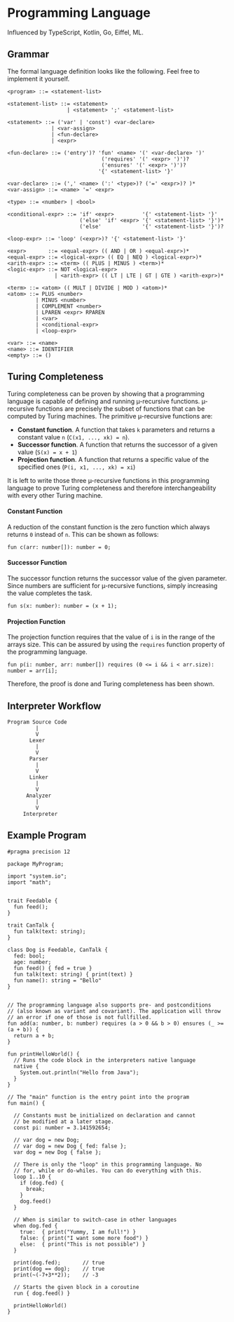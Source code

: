 # Programming Language

Influenced by TypeScript, Kotlin, Go, Eiffel, ML.

## Grammar

The formal language definition looks like the following. Feel free to implement it yourself.

```
<program> ::= <statement-list>

<statement-list> ::= <statement>
                   | <statement> ';' <statement-list>

<statement> ::= ('var' | 'const') <var-declare>
              | <var-assign>
              | <fun-declare>
              | <expr>

<fun-declare> ::= ('entry')? 'fun' <name> '(' <var-declare> ')'
                              ('requires' '(' <expr> ')')?
                              ('ensures' '(' <expr> ')')?
                             '{' <statement-list> '}'

<var-declare> ::= (',' <name> (':' <type>)? ('=' <expr>)? )*
<var-assign> ::= <name> '=' <expr>

<type> ::= <number> | <bool>

<conditional-expr> ::= 'if' <expr>         '{' <statement-list> '}'
                       ('else' 'if' <expr> '{' <statement-list> '}')*
                       ('else'             '{' <statement-list> '}')?

<loop-expr> ::= 'loop' (<expr>)? '{' <statement-list> '}'

<expr>       ::= <equal-expr> (( AND | OR ) <equal-expr>)*
<equal-expr> ::= <logical-expr> (( EQ | NEQ ) <logical-expr>)*
<arith-expr> ::= <term> (( PLUS | MINUS ) <term>)*
<logic-expr> ::= NOT <logical-expr>
               | <arith-expr> (( LT | LTE | GT | GTE ) <arith-expr>)*

<term> ::= <atom> (( MULT | DIVIDE | MOD ) <atom>)*
<atom> ::= PLUS <number>
         | MINUS <number>
         | COMPLEMENT <number>
         | LPAREN <expr> RPAREN
         | <var>
         | <conditional-expr>
         | <loop-expr>

<var> ::= <name>
<name> ::= IDENTIFIER
<empty> ::= ()
```

## Turing Completeness
Turing completeness can be proven by showing that a programming language is capable of defining and running µ-recursive
functions. µ-recursive functions are precisely the subset of functions that can be computed by Turing machines. The
primitive µ-recursive functions are:

- **Constant function**. A function that takes `k` parameters and returns a constant value `n` (`C(x1, ..., xk) = n`).
- **Successor function**. A function that returns the successor of a given value (`S(x) = x + 1`)
- **Projection function**. A function that returns a specific value of the specified ones (`P(i, x1, ..., xk) = xi`)

It is left to write those three µ-recursive functions in this programming language to prove Turing completeness and
therefore interchangeability with every other Turing machine.

#### Constant Function
A reduction of the constant function is the zero function which always returns `0` instead of `n`. This can be shown
as follows:

```
fun c(arr: number[]): number = 0;
```

#### Successor Function
The successor function returns the successor value of the given parameter. Since numbers are sufficient for µ-recursive
functions, simply increasing the value completes the task.

```
fun s(x: number): number = (x + 1);
```

#### Projection Function
The projection function requires that the value of `i` is in the range of the arrays size. This can be assured by using
the `requires` function property of the programming language.

```
fun p(i: number, arr: number[]) requires (0 <= i && i < arr.size): number = arr[i];
```

Therefore, the proof is done and Turing completeness has been shown.


## Interpreter Workflow

```
Program Source Code
         |
         V
       Lexer
         |
         V
       Parser
         |
         V
       Linker
         |
         V
      Analyzer
         |
         V
     Interpreter
```


## Example Program

```
#pragma precision 12

package MyProgram;

import "system.io";
import "math";


trait Feedable {
  fun feed();
}

trait CanTalk {
  fun talk(text: string);
}

class Dog is Feedable, CanTalk {
  fed: bool;
  age: number;
  fun feed() { fed = true }
  fun talk(text: string) { print(text) }
  fun name(): string = "Bello"
}


// The programming language also supports pre- and postconditions
// (also known as variant and covariant). The application will throw
// an error if one of those is not fullfilled.
fun add(a: number, b: number) requires (a > 0 && b > 0) ensures (_ >= (a + b)) {
  return a + b;
}

fun printHelloWorld() {
  // Runs the code block in the interpreters native language
  native {
    System.out.println("Hello from Java");
  }
}

// The "main" function is the entry point into the program
fun main() {

  // Constants must be initialized on declaration and cannot
  // be modified at a later stage.
  const pi: number = 3.141592654;

  // var dog = new Dog;
  // var dog = new Dog { fed: false };
  var dog = new Dog { false };

  // There is only the "loop" in this programming language. No
  // for, while or do-whiles. You can do everything with this.
  loop 1..10 {
    if (dog.fed) {
      break;
    }
    dog.feed()
  }

  // When is similar to switch-case in other languages
  when dog.fed {
    true:  { print("Yummy, I am full!") }
    false: { print("I want some more food") }
    else:  { print("This is not possible") }
  }

  print(dog.fed);       // true
  print(dog == dog);    // true
  print(~(-7+3**2));    // -3

  // Starts the given block in a coroutine
  run { dog.feed() }

  printHelloWorld()
}
```